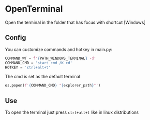 # OpenTerminal
Open the terminal in the folder that has focus with shortcut [Windows]



## Config
You can customize commands and hotkey in main.py:
```python
COMMAND_WT = f'{PATH_WINDOWS_TERMINAL} -d'
COMMAND_CMD = 'start cmd /K cd'
HOTKEY = 'ctrl+alt+t'
```

The cmd is set as the default terminal
```python
os.popen(f'{COMMAND_CMD} "{explorer_path}"')
```


## Use
To open the terminal just press `ctrl+alt+t` like in linux distributions


